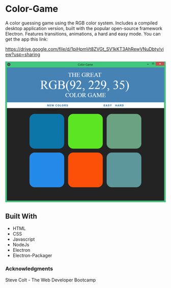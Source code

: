 # Color-Game
A color guessing game using the RGB color system. Includes a compiled desktop application version, built with the popular open-source framework Electron. Features transitions, animations,
a hard and easy mode. You can get the app this link: 

https://drive.google.com/file/d/1piHpmVt8ZVGt_SV1kKT3AhRewVNuDbty/view?usp=sharing

![Alt text](screenshot.png?raw=true "Todo List")


## Built With
* HTML
* CSS
* Javascript
* NodeJs
* Electron
* Electron-Packager

### Acknowledgments
Steve Colt - The Web Developer Bootcamp

